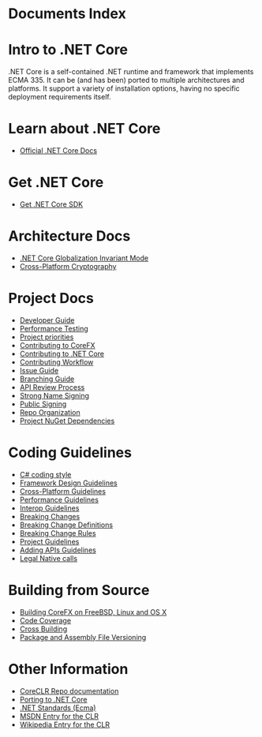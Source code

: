 Documents Index
===============

Intro to .NET Core
==================

.NET Core is a self-contained .NET runtime and framework that implements ECMA 335. It can be (and has been) ported to multiple architectures and platforms. It support a variety of installation options, having no specific deployment requirements itself.

Learn about .NET Core
====================

- [Official .NET Core Docs](https://docs.microsoft.com/dotnet/core)

Get .NET Core
=============

- [Get .NET Core SDK](https://www.microsoft.com/net/core)

Architecture Docs
=================

- [.NET Core Globalization Invariant Mode](architecture/globalization-invariant-mode.md)
- [Cross-Platform Cryptography](architecture/cross-platform-cryptography.md)

Project Docs
============

- [Developer Guide](project-docs/developer-guide.md)
- [Performance Testing](project-docs/performance-tests.md)
- [Project priorities](https://github.com/dotnet/coreclr/blob/master/Documentation/project-docs/project-priorities.md)
- [Contributing to CoreFX](project-docs/contributing.md)
- [Contributing to .NET Core](https://github.com/dotnet/coreclr/blob/master/Documentation/project-docs/contributing.md)
- [Contributing Workflow](https://github.com/dotnet/coreclr/blob/master/Documentation/project-docs/contributing-workflow.md)
- [Issue Guide](project-docs/issue-guide.md)
- [Branching Guide](project-docs/branching-guide.md)
- [API Review Process](project-docs/api-review-process.md)
- [Strong Name Signing](project-docs/strong-name-signing.md)
- [Public Signing](project-docs/public-signing.md)
- [Repo Organization](project-docs/repo-organization.md)
- [Project NuGet Dependencies](https://github.com/dotnet/buildtools/blob/master/Documentation/project-nuget-dependencies.md)

Coding Guidelines
=================

- [C# coding style](coding-guidelines/coding-style.md)
- [Framework Design Guidelines](coding-guidelines/framework-design-guidelines-digest.md)
- [Cross-Platform Guidelines](coding-guidelines/cross-platform-guidelines.md)
- [Performance Guidelines](coding-guidelines/performance-guidelines.md)
- [Interop Guidelines](coding-guidelines/interop-guidelines.md)
- [Breaking Changes](coding-guidelines/breaking-changes.md)
- [Breaking Change Definitions](coding-guidelines/breaking-change-definitions.md)
- [Breaking Change Rules](coding-guidelines/breaking-change-rules.md)
- [Project Guidelines](coding-guidelines/project-guidelines.md)
- [Adding APIs Guidelines](coding-guidelines/adding-api-guidelines.md)
- [Legal Native calls](building/pinvoke-checker.md)

Building from Source
====================

- [Building CoreFX on FreeBSD, Linux and OS X](building/unix-instructions.md)
- [Code Coverage](building/code-coverage.md)
- [Cross Building](building/cross-building.md)
- [Package and Assembly File Versioning](building/versioning.md)

Other Information
=================

- [CoreCLR Repo documentation](https://github.com/dotnet/coreclr/tree/master/Documentation)
- [Porting to .NET Core](project-docs/support-dotnet-core-instructions.md)
- [.NET Standards (Ecma)](https://github.com/dotnet/coreclr/blob/master/Documentation/project-docs/dotnet-standards.md)
- [MSDN Entry for the CLR](http://msdn.microsoft.com/library/8bs2ecf4.aspx)
- [Wikipedia Entry for the CLR](http://en.wikipedia.org/wiki/Common_Language_Runtime)

